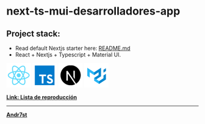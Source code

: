 [//]: # (Developer - Andrés Segura)
[//]: # (For preview this markdown: Ctrl+Shift+V _linux_)
[//]: # (https://code.visualstudio.com/docs/getstarted/keybindings)

# next-ts-mui-desarrolladores-app

## Project stack:

* Read default Nextjs starter here: [README.md](./README-starter.md)
* React + Nextjs + Typescript +  Material UI.

![](project-resources/stack/logo-react.png "React")
![](project-resources/stack/logo-typescript.png "TypeScript Types")
![](project-resources/stack/logo-nextjs.png "nextjs")
![](project-resources/stack/logo-materialui.png "material ui")


[**Link: Lista de reproducción**](https://www.youtube.com/playlist?list=PLOFb_1cEz-dG8DqHOvT0Egn-Vve9mqvrs)

[//]: # (comment)
[//]: # (https://github.com/Andr7st/)

---

[**Andr7st**](https://github.com/Andr7st)
